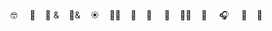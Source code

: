 🤓 &nbsp; &nbsp;   🧜‍&nbsp; &nbsp;  🦔 &&nbsp; &nbsp;  🍌&&nbsp; &nbsp;    ☀️&nbsp; &nbsp;    🚴🏻‍&nbsp; &nbsp;   🐳&nbsp; &nbsp;   🖤 &nbsp; &nbsp;   🌿&nbsp; &nbsp;    🤷🏻‍&nbsp; &nbsp;   🍉 &nbsp; &nbsp;   🎧 &nbsp; &nbsp;  🐣&nbsp; &nbsp;    🌊    
